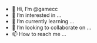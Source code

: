 - 👋 Hi, I’m @gamecc
- 👀 I’m interested in ...
- 🌱 I’m currently learning ...
- 💞️ I’m looking to collaborate on ...
- 📫 How to reach me ...

<!---
gamecc/gamecc is a ✨ special ✨ repository because its `README.md` (this file) appears on your GitHub profile.
You can click the Preview link to take a look at your changes.
--->
